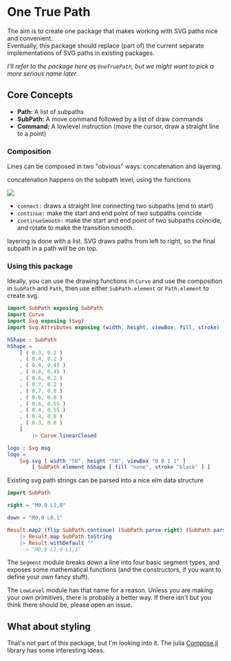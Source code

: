 # One True Path 

The aim is to create one package that makes working with SVG paths nice and convenient.  
Eventually, this package should replace (part of) the current separate implementations of SVG paths in existing packages.

*I'll refer to the package here as `OneTruePath`, but we might want to pick a more serious name later.*

## Core Concepts 

* **Path:** A list of subpaths
* **SubPath:** A move command followed by a list of draw commands
* **Command:** A lowlevel instruction (move the cursor, draw a straight line to a point)

### Composition

Lines can be composed in two "obvious" ways: concatenation and layering. 

concatenation happens on the subpath level, using the functions


<img style="max-width: 100%;" src="https://cdn.jsdelivr.net/gh/folkertdev/one-true-path-experiment/docs/subpath-composition.svg" /> 

* `connect:` draws a straight line connecting two subpaths (end to start)
* `continue:` make the start and end point of two subpaths coincide 
* `continueSmooth:` make the start and end point of two subpaths coincide, and rotate to make the transition smooth.

layering is done with a list. SVG draws paths from left to right, so the final subpath in a path will be on top.

### Using this package 

Ideally, you can use the drawing functions in `Curve` and use the composition in `SubPath` and `Path`, then use either `SubPath.element` or `Path.element` to create svg. 

```elm
import SubPath exposing SubPath
import Curve
import Svg exposing (Svg)
import Svg.Attributes exposing (width, height, viewBox, fill, stroke)

hShape : SubPath 
hShape =
    [ ( 0.3, 0.2 )
    , ( 0.4, 0.2 )
    , ( 0.4, 0.45 )
    , ( 0.6, 0.45 )
    , ( 0.6, 0.2 )
    , ( 0.7, 0.2 )
    , ( 0.7, 0.8 )
    , ( 0.6, 0.8 )
    , ( 0.6, 0.55 )
    , ( 0.4, 0.55 )
    , ( 0.4, 0.8 )
    , ( 0.3, 0.8 )
    ]
        |> Curve.linearClosed

logo : Svg msg 
logo = 
    Svg.svg [ width "50", height "50", viewBox "0 0 1 1" ] 
        [ SubPath.element hShape [ fill "none", stroke "black" ] ] 
```

Existing svg path strings can be parsed into a nice elm data structure

```elm
import SubPath 

right = "M0,0 L1,0"

down = "M0,0 L0,1"

Result.map2 (flip SubPath.continue) (SubPath.parse right) (SubPath.parse down)
    |> Result.map SubPath.toString
    |> Result.withDefault ""
    --> "M0,0 L1,0 L1,1"
```
        

The `Segment` module breaks down a line into four basic segment types, and exposes some mathematical functions (and the constructors, if you want to define your own fancy stuff). 

The `LowLevel` module has that name for a reason. Unless you are making your own primitives, there is probably a better way. 
If there isn't but you think there should be, please open an issue.

## What about styling

That's not part of this package, but I'm looking into it. The julia [Compose.jl](https://github.com/GiovineItalia/Compose.jl) library has some interesting ideas. 

